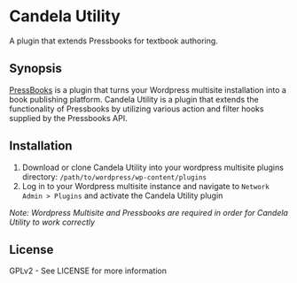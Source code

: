 # Candela Utility

A plugin that extends Pressbooks for textbook authoring.

## Synopsis

[PressBooks](https://github.com/pressbooks/pressbooks) is a plugin that turns
your Wordpress multisite installation into a book publishing platform. Candela
Utility is a plugin that extends the functionality of Pressbooks by utilizing
various action and filter hooks supplied by the Pressbooks API.

## Installation

1. Download or clone Candela Utility into your wordpress multisite plugins directory: `/path/to/wordpress/wp-content/plugins`
2. Log in to your Wordpress multisite instance and navigate to `Network Admin > Plugins` and activate the Candela Utility plugin

*Note: Wordpress Multisite and Pressbooks are required in order for Candela Utility to work correctly*

## License

GPLv2 - See LICENSE for more information
